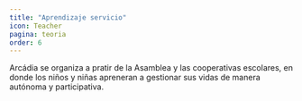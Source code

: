 ```yaml
---
title: "Aprendizaje servicio"
icon: Teacher
pagina: teoria
order: 6
---
```

Arcádia se organiza a  pratir de la Asamblea y las cooperativas escolares, en donde los niños y niñas apreneran a gestionar sus vidas de manera autónoma y participativa.
